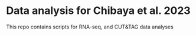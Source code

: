 # Data analysis for Chibaya et al. 2023

This repo contains scripts for RNA-seq, and CUT&TAG data analyses
